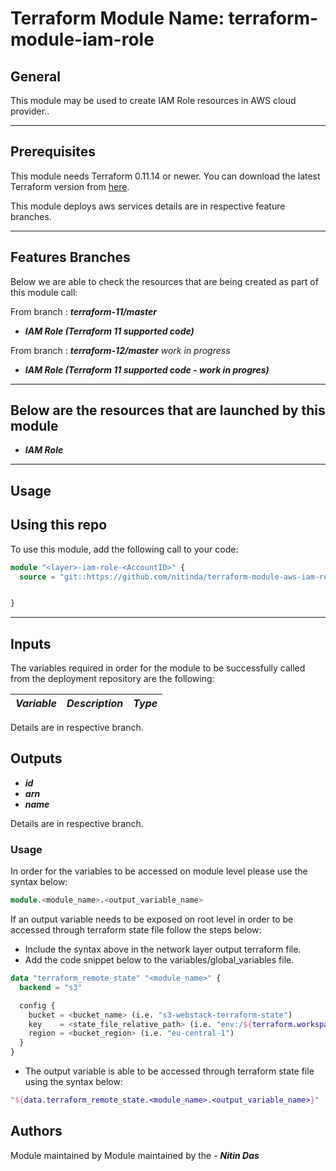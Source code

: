 # Terraform Module Name: terraform-module-iam-role


## General

This module may be used to create IAM Role resources in AWS cloud provider..

---


## Prerequisites

This module needs Terraform 0.11.14 or newer.
You can download the latest Terraform version from [here](https://www.terraform.io/downloads.html).

This module deploys aws services details are in respective feature branches.

---

## Features Branches

Below we are able to check the resources that are being created as part of this module call:

From branch : **_terraform-11/master_**

* **_IAM Role (Terraform 11 supported code)_**

From branch : **_terraform-12/master_** *work in progress*

* **_IAM Role (Terraform 11 supported code - work in progres)_**


---

## Below are the resources that are launched by this module

* **_IAM Role_**


---

## Usage

## Using this repo

To use this module, add the following call to your code:

```tf
module "<layer>-iam-role-<AccountID>" {
  source = "git::https://github.com/nitinda/terraform-module-aws-iam-role.git?ref=master"


}
```
---

## Inputs

The variables required in order for the module to be successfully called from the deployment repository are the following:


|         **_Variable_**          |        **_Description_**            |   **_Type_**   |
|---------------------------------|-------------------------------------|----------------|



Details are in respective branch.


## Outputs

* **_id_**
* **_arn_**
* **_name_**

Details are in respective branch.


### Usage
In order for the variables to be accessed on module level please use the syntax below:

```tf
module.<module_name>.<output_variable_name>
```

If an output variable needs to be exposed on root level in order to be accessed through terraform state file follow the steps below:

- Include the syntax above in the network layer output terraform file.
- Add the code snippet below to the variables/global_variables file.

```tf
data "terraform_remote_state" "<module_name>" {
  backend = "s3"

  config {
    bucket = <bucket_name> (i.e. "s3-webstack-terraform-state")
    key    = <state_file_relative_path> (i.e. "env:/${terraform.workspace}/4_Networking/terraform.tfstate")
    region = <bucket_region> (i.e. "eu-central-1")
  }
}
```

- The output variable is able to be accessed through terraform state file using the syntax below:

```tf
"${data.terraform_remote_state.<module_name>.<output_variable_name>}"
```

## Authors
Module maintained by Module maintained by the - **_Nitin Das_**